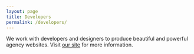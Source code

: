 ```yaml
---
layout: page
title: Developers
permalink: /developers/
---
```


We work with developers and designers to produce beautiful and powerful agency websites. Visit [our site](http://www.homeflow.co.uk/websites/designer-partners/) for more information.
